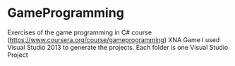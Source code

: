 # GameProgramming
Exercises of the game programming in C# course (https://www.coursera.org/course/gameprogramming)
XNA Game
I used Visual Studio 2013 to generate the projects.
Each folder is one Visual Studio Project
